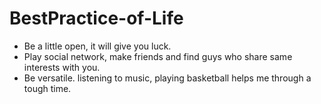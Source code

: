 BestPractice-of-Life
====================

- Be a little open, it will give you luck.
- Play social network, make friends and find guys who share same interests with you.
- Be versatile. listening to music, playing basketball helps me through a tough time.
